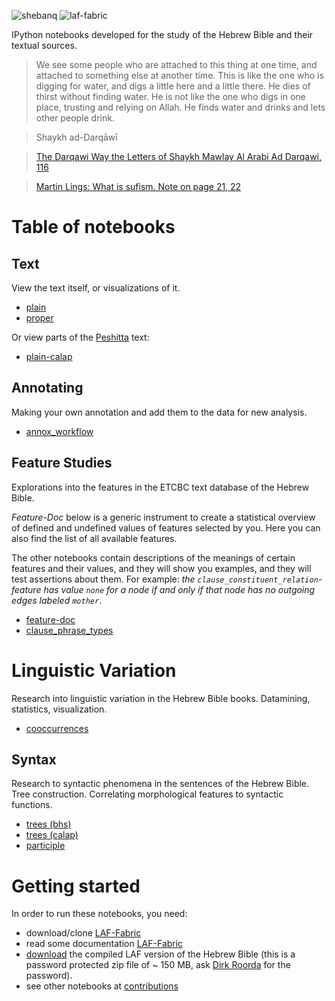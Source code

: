 ![shebanq](https://raw.github.com/ETCBC/laf-fabric-nbs/master/images/VU-ETCBC-small.png)
![laf-fabric](https://raw.github.com/ETCBC/laf-fabric-nbs/master/images/laf-fabric-small.png)

IPython notebooks developed for the study of the Hebrew Bible and their textual sources.

> We see some people who are attached to this thing at one time, and attached to something else at another time.
This is like the one who is digging for water, and digs a little here and a little there.
He dies of thirst without finding water.
He is not like the one who digs in one place, trusting and relying on Allah.
He finds water and drinks and lets other people drink.

> Shaykh ad-Darqāwī

> [The Darqawi Way the Letters of Shaykh Mawlay Al Arabi Ad Darqawi, 116](http://www.scribd.com/doc/96341123/The-Darqawi-Way-the-Letters-of-Shaykh-Mawlay-Al-Arabi-Ad-Darqawi)

>[Martin Lings: What is sufism. Note on page 21, 22](http://books.google.nl/books?id=vTlRYfcwnK4C&pg=PA22&lpg=PA22&dq=martin+lings+what+is+sufism+digging+thirst&source=bl&ots=GHm4BBLQyX&sig=OKTUNntzuHMb2tILEIaxKK8oBCc&hl=en&sa=X&ei=Qck3U8T4PMK_ygOXj4CIAg&ved=0CCoQ6AEwAQ#v=onepage&q=martin%20lings%20what%20is%20sufism%20digging%20thirst&f=false)

# Table of notebooks

## Text
View the text itself, or visualizations of it.

* [plain](http://nbviewer.ipython.org/github/ETCBC/laf-fabric-nbs/blob/master/plain.ipynb)
* [proper](http://nbviewer.ipython.org/github/ETCBC/laf-fabric-nbs/blob/master/proper.ipynb)

Or view parts of the [Peshitta](http://en.wikipedia.org/wiki/Peshitta) text:

* [plain-calap](http://nbviewer.ipython.org/github/ETCBC/laf-fabric-nbs/blob/master/plain_calap.ipynb)

## Annotating
Making your own annotation and add them to the data for new analysis.

* [annox_workflow](http://nbviewer.ipython.org/github/ETCBC/laf-fabric-nbs/blob/master/annox_workflow.ipynb)

## Feature Studies
Explorations into the features in the ETCBC text database of the Hebrew Bible.

*Feature-Doc* below is a generic instrument to create a statistical overview of defined and undefined values of features selected by you.
Here you can also find the list of all available features.

The other notebooks contain descriptions of the meanings of certain features and their values,
and they will show you examples, and they will test assertions about them.
For example: *the ``clause_constituent_relation``-feature has value ``none`` for a node if and only if that node has no outgoing edges labeled ``mother``*.

* [feature-doc](http://nbviewer.ipython.org/github/ETCBC/laf-fabric-nbs/blob/master/feature-doc.ipynb)
* [clause_phrase_types](http://nbviewer.ipython.org/github/ETCBC/laf-fabric-nbs/blob/master/clause_phrase_types.ipynb)

# Linguistic Variation
Research into linguistic variation in the Hebrew Bible books.
Datamining, statistics, visualization.

* [cooccurrences](http://nbviewer.ipython.org/github/ETCBC/laf-fabric-nbs/blob/master/cooccurrences.ipynb)

## Syntax
Research to syntactic phenomena in the sentences of the Hebrew Bible.
Tree construction.
Correlating morphological features to syntactic functions.

* [trees (bhs)](http://nbviewer.ipython.org/github/ETCBC/laf-fabric-nbs/blob/master/trees_bhs.ipynb)
* [trees (calap)](http://nbviewer.ipython.org/github/ETCBC/laf-fabric-nbs/blob/master/trees_calap.ipynb)
* [participle](http://nbviewer.ipython.org/github/ETCBC/laf-fabric-nbs/blob/master/participle.ipynb)

# Getting started
In order to run these notebooks, you need:

* download/clone [LAF-Fabric](https://github.com/ETCBC/laf-fabric)
* read some documentation [LAF-Fabric](http://laf-fabric.readthedocs.org/en/latest/)
* [download](https://www.dropbox.com/s/1oqvb92sqn7vuml/laf-fabric-data.zip) the compiled LAF version of the Hebrew Bible
  (this is a password protected zip file of ~ 150 MB, ask [Dirk Roorda](dirk.roorda@dans.knaw.nl) for the password).
* see other notebooks at [contributions](https://github.com/ETCBC/contributions)

